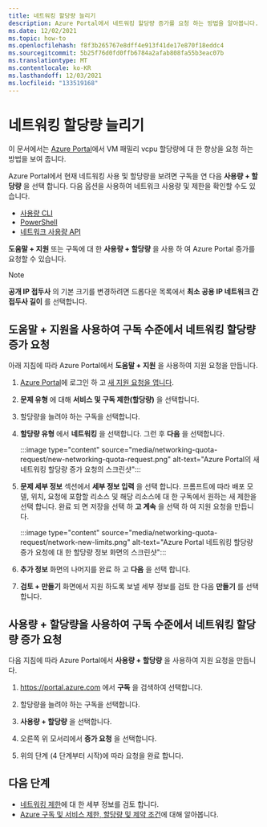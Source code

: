 ```yaml
---
title: 네트워킹 할당량 늘리기
description: Azure Portal에서 네트워킹 할당량 증가를 요청 하는 방법을 알아봅니다.
ms.date: 12/02/2021
ms.topic: how-to
ms.openlocfilehash: f8f3b265767e8dff4e913f41de17e870f18eddc4
ms.sourcegitcommit: 5b25f76d0fd0ffb6784a2afab808fa55b3eac07b
ms.translationtype: MT
ms.contentlocale: ko-KR
ms.lasthandoff: 12/03/2021
ms.locfileid: "133519168"
---
```

# <a name="increase-networking-quotas"></a>네트워킹 할당량 늘리기

이 문서에서는 [Azure Portal](https://portal.azure.com)에서 VM 패밀리 vcpu 할당량에 대 한 향상을 요청 하는 방법을 보여 줍니다.

Azure Portal에서 현재 네트워킹 사용 및 할당량을 보려면 구독을 연 다음 **사용량 + 할당량** 을 선택 합니다. 다음 옵션을 사용하여 네트워크 사용량 및 제한을 확인할 수도 있습니다.

* [사용량 CLI](/cli/azure/network#az_network_list_usages)
* [PowerShell](/powershell/module/azurerm.network/get-azurermnetworkusage)
* [네트워크 사용량 API](/rest/api/virtualnetwork/virtualnetworks/listusage)

**도움말 + 지원** 또는 구독에 대 한 **사용량 + 할당량** 을 사용 하 여 Azure Portal 증가를 요청할 수 있습니다.

> [!Note]
> **공개 IP 접두사** 의 기본 크기를 변경하려면 드롭다운 목록에서 **최소 공용 IP 네트워크 간 접두사 길이** 를 선택합니다.

## <a name="request-networking-quota-increase-at-subscription-level-using-help--support"></a>도움말 + 지원을 사용하여 구독 수준에서 네트워킹 할당량 증가 요청

아래 지침에 따라 Azure Portal에서 **도움말 + 지원** 을 사용하여 지원 요청을 만듭니다.

1. [Azure Portal](https://portal.azure.com)에 로그인 하 고 [새 지원 요청을 엽니다](how-to-create-azure-support-request.md).

1. **문제 유형** 에 대해 **서비스 및 구독 제한(할당량)** 을 선택합니다.

1. 할당량을 늘려야 하는 구독을 선택합니다.

1. **할당량 유형** 에서 **네트워킹** 을 선택합니다. 그런 후 **다음** 을 선택합니다.

   :::image type="content" source="media/networking-quota-request/new-networking-quota-request.png" alt-text="Azure Portal의 새 네트워킹 할당량 증가 요청의 스크린샷":::

1. **문제 세부 정보** 섹션에서 **세부 정보 입력** 을 선택 합니다. 프롬프트에 따라 배포 모델, 위치, 요청에 포함할 리소스 및 해당 리소스에 대 한 구독에서 원하는 새 제한을 선택 합니다. 완료 되 면 저장을 선택 하 **고 계속** 을 선택 하 여 지원 요청을 만듭니다.

    :::image type="content" source="media/networking-quota-request/network-new-limits.png" alt-text="Azure Portal 네트워킹 할당량 증가 요청에 대 한 할당량 정보 화면의 스크린샷":::

1. **추가 정보** 화면의 나머지를 완료 하 고 **다음** 을 선택 합니다.

1. **검토 + 만들기** 화면에서 지원 하도록 보낼 세부 정보를 검토 한 다음 **만들기** 를 선택 합니다.

## <a name="request-networking-quota-increase-at-subscription-level-using-usages--quotas"></a>사용량 + 할당량을 사용하여 구독 수준에서 네트워킹 할당량 증가 요청

다음 지침에 따라 Azure Portal에서 **사용량 + 할당량** 을 사용하여 지원 요청을 만듭니다.

1. https://portal.azure.com 에서 **구독** 을 검색하여 선택합니다.

1. 할당량을 늘려야 하는 구독을 선택합니다.

1. **사용량 + 할당량** 을 선택합니다.

1. 오른쪽 위 모서리에서 **증가 요청** 을 선택합니다.

1. 위의 단계 (4 단계부터 시작)에 따라 요청을 완료 합니다.

## <a name="next-steps"></a>다음 단계

- [네트워킹 제한](../../azure-resource-manager/management/azure-subscription-service-limits.md#networking-limits)에 대 한 세부 정보를 검토 합니다.
- [Azure 구독 및 서비스 제한, 할당량 및 제약 조건](/azure/azure-resource-manager/management/azure-subscription-service-limits)에 대해 알아봅니다.

